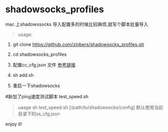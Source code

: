# shadowsocks_profiles

mac 上shadowssocks 导入配置多的时候比较麻烦,就写个脚本批量导入

>usage:

1) git clone https://github.com/zinbers/shadowsocks_profiles.git

2) cd shadowsocks_profiles

3) 配置cc_cfg.json 文件 [参考链接](http://zinbers.github.io/2016/09/28/shadowsocks/)

4) sh add.sh

5) 重启一下shadowsocks


#新加了ping速度测试脚本 test_speed.sh
>uaage
sh test_speed.sh [/path/to/shadowsocks/config] 
默认使用当前目录下的ss_cfg.json

enjoy it!

